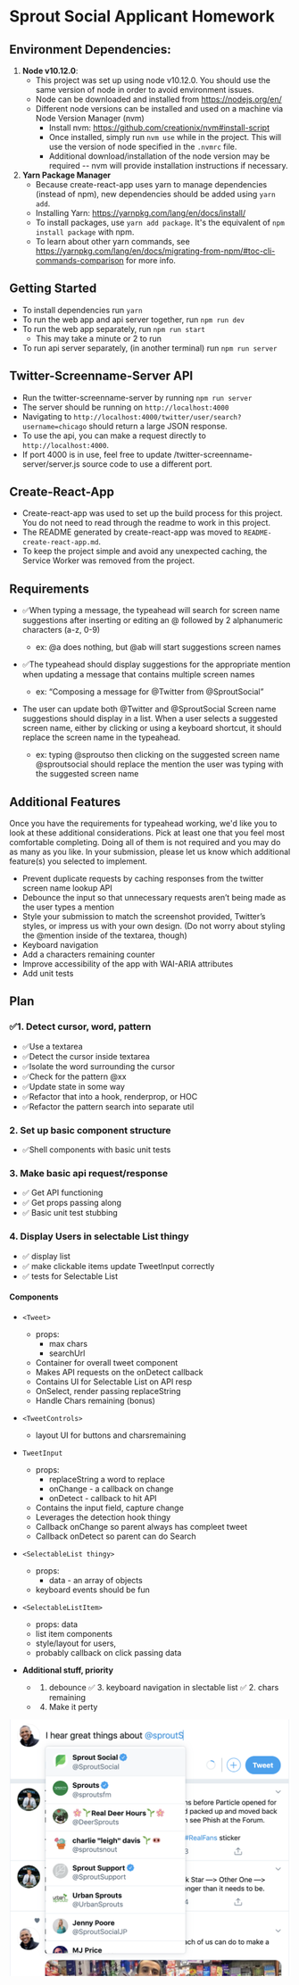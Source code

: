 # Sprout Social Applicant Homework

## Environment Dependencies:

1. **Node v10.12.0**:
   - This project was set up using node v10.12.0. You should use the same version of node in order to avoid environment issues.
   - Node can be downloaded and installed from https://nodejs.org/en/
   - Different node versions can be installed and used on a machine via Node Version Manager (nvm)
     - Install nvm: https://github.com/creationix/nvm#install-script
     - Once installed, simply run `nvm use` while in the project. This will use the version of node specified in the `.nvmrc` file.
     - Additional download/installation of the node version may be required -- nvm will provide installation instructions if necessary.
2. **Yarn Package Manager**
   - Because create-react-app uses yarn to manage dependencies (instead of npm), new dependencies should be added using `yarn add`.
   - Installing Yarn: https://yarnpkg.com/lang/en/docs/install/
   - To install packages, use `yarn add package`. It's the equivalent of `npm install package` with npm.
   - To learn about other yarn commands, see https://yarnpkg.com/lang/en/docs/migrating-from-npm/#toc-cli-commands-comparison for more info.

## Getting Started

- To install dependencies run `yarn`
- To run the web app and api server together, run `npm run dev`
- To run the web app separately, run `npm run start`
  - This may take a minute or 2 to run
- To run api server separately, (in another terminal) run `npm run server`

## Twitter-Screenname-Server API

- Run the twitter-screenname-server by running `npm run server`
- The server should be running on `http://localhost:4000`
- Navigating to `http://localhost:4000/twitter/user/search?username=chicago` should return a large JSON response.
- To use the api, you can make a request directly to `http://localhost:4000`.
- If port 4000 is in use, feel free to update /twitter-screenname-server/server.js source code to use a different port.

## Create-React-App

- Create-react-app was used to set up the build process for this project. You do not need to read through the readme to work in this project.
- The README generated by create-react-app was moved to `README-create-react-app.md`.
- To keep the project simple and avoid any unexpected caching, the Service Worker was removed from the project.


## Requirements

-  ✅When typing a message, the typeahead will search for screen name suggestions after inserting or editing an @ followed by 2 alphanumeric characters (a-z, 0-9) 
     - ex: @a does nothing, but @ab will start suggestions screen names

-  ✅The typeahead should display suggestions for the appropriate mention when updating a message that contains multiple screen names
     - ex: “Composing a message for @Twitter from @SproutSocial”

- The user can update both @Twitter and @SproutSocial
Screen name suggestions should display in a list. When a user selects a suggested screen name, either by clicking or using a keyboard shortcut, it should replace the screen name in the typeahead.
     - ex: typing @sproutso then clicking on the suggested screen name @sproutsocial should replace the mention the user was typing with the suggested screen name

## Additional Features

Once you have the requirements for typeahead working, we'd like you to look at these additional considerations. Pick at least one that you feel most comfortable completing. Doing all of them is not required and you may do as many as you like. In your submission, please let us know which additional feature(s) you selected to implement.

- Prevent duplicate requests by caching responses from the twitter screen name lookup API
- Debounce the input so that unnecessary requests aren’t being made as the user types a mention
- Style your submission to match the screenshot provided, Twitter’s styles, or impress us with your own design. (Do not worry about styling the @mention inside of the textarea, though)
- Keyboard navigation
- Add a characters remaining counter
- Improve accessibility of the app with WAI-ARIA attributes
- Add unit tests


## Plan
### ✅1. Detect cursor, word, pattern
- ✅Use a textarea
- ✅Detect the cursor inside textarea
- ✅Isolate the word surrounding the cursor
- ✅Check for the pattern @xx
- ✅Update state in some way
- ✅Refactor that into a hook, renderprop, or HOC
- ✅Refactor the pattern search into separate util

### 2. Set up basic component structure
- ✅Shell components with basic unit tests

### 3. Make basic api request/response
- ✅ Get API functioning
- ✅ Get props passing along
- ✅ Basic unit test stubbing

### 4. Display Users in selectable List thingy
- ✅ display list
- ✅ make clickable items update TweetInput correctly
- ✅ tests for Selectable List

#### Components
- ```<Tweet>``` 
     - props: 
          - max chars
          - searchUrl
     - Container for overall tweet component
     - Makes API requests on the onDetect callback
     - Contains UI for Selectable List on API resp
     - OnSelect, render passing replaceString  
     - Handle Chars remaining (bonus)

- ```<TweetControls>```
     - layout UI for buttons and charsremaining

- ```TweetInput```
     - props: 
          - replaceString a word to replace
          - onChange - a callback on change
          - onDetect - callback to hit API
     - Contains the input field, capture change
     - Leverages the detection hook thingy
     - Callback onChange so parent always has compleet tweet  
     - Callback onDetect so parent can do Search

- ```<SelectableList thingy>```
     - props:
          - data - an array of objects
     - keyboard events should be fun

- ```<SelectableListItem>```
     - props: data 
     - list item components
     - style/layout for users, 
     - probably callback on click passing data


- **Additional stuff, priority**
     - 1. debounce
     ✅ 3. keyboard navigation in slectable list
     ✅ 2. chars remaining
     - 4. Make it perty

<img src="./twitter-screenshot.png" />